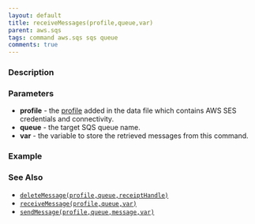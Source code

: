 ```yaml
---
layout: default
title: receiveMessages(profile,queue,var)
parent: aws.sqs
tags: command aws.sqs sqs queue
comments: true
---
```



### Description



### Parameters
- **profile** - the [profile](index#connection-setup) added in the data file which contains AWS SES credentials and 
  connectivity.
- **queue** - the target SQS queue name. 
- **var** - the variable to store the retrieved messages from this command.


### Example


### See Also
- [`deleteMessage(profile,queue,receiptHandle)`](deleteMessage(profile,queue,receiptHandle))
- [`receiveMessage(profile,queue,var)`](receiveMessage(profile,queue,var))
- [`sendMessage(profile,queue,message,var)`](sendMessage(profile,queue,message,var))
